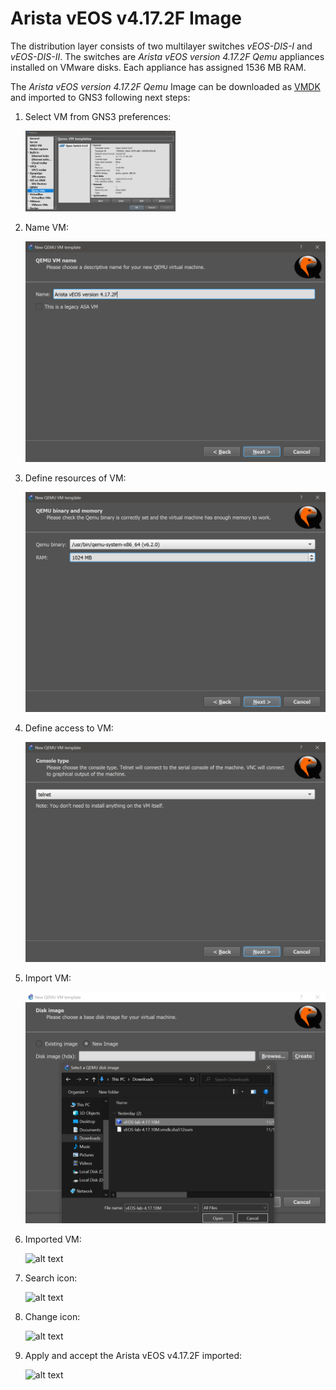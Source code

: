 # Arista vEOS v4.17.2F Image

The distribution layer consists of two multilayer switches *vEOS-DIS-I* and *vEOS-DIS-II*. The switches are *Arista vEOS version 4.17.2F Qemu* appliances installed on VMware disks. Each appliance has assigned 1536 MB RAM.

The *Arista vEOS version 4.17.2F Qemu* Image can be downloaded as [VMDK](https://drive.google.com/drive/folders/160xpqTIni3UpblYrfXz-k-_fLqbRMMgT?usp=sharing) and imported to GNS3 following next steps:

1. Select VM from GNS3 preferences:

    <img src="./img/img-1.png" width=50% height=50%>

2. Name VM:

    ![alt text](./img/img-2.png "Name VM")

3. Define resources of VM:

    ![alt text](./img/img-3.png "Resources VM")

4. Define access to VM:

    ![alt text](./img/img-4.png "Access VM")

5. Import VM:

    ![alt text](./img/img-5.png "Import VM")

6. Imported VM:

    ![alt text](./img/ "Imported VM")

7. Search icon:

    ![alt text](./img/ "Imported VM")

8. Change icon:

    ![alt text](./img/ "Imported VM")

9. Apply and accept the Arista vEOS v4.17.2F imported:

    ![alt text](./img/ "Imported VM")
